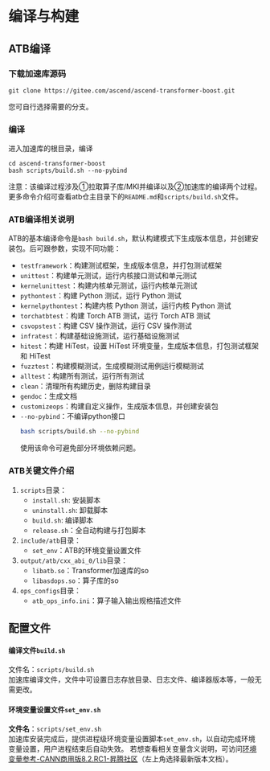 # 编译与构建
## ATB编译
### 下载加速库源码

```shell
git clone https://gitee.com/ascend/ascend-transformer-boost.git
```

您可自行选择需要的分支。

### 编译

进入加速库的根目录，编译

```shell
cd ascend-transformer-boost
bash scripts/build.sh --no-pybind
```

注意：该编译过程涉及①拉取算子库/MKI并编译以及②加速库的编译两个过程。更多命令介绍可查看atb仓主目录下的`README.md`和`scripts/build.sh`文件。

### ATB编译相关说明
ATB的基本编译命令是`bash build.sh`，默认构建模式下生成版本信息，并创建安装包。后可跟参数，实现不同功能：
- `testframework`：构建测试框架，生成版本信息，并打包测试框架
- `unittest`：构建单元测试，运行内核接口测试和单元测试
- `kernelunittest`：构建内核单元测试，运行内核单元测试
- `pythontest`：构建 Python 测试，运行 Python 测试
- `kernelpythontest`：构建内核 Python 测试，运行内核 Python 测试
- `torchatbtest`：构建 Torch ATB 测试，运行 Torch ATB 测试
- `csvopstest`：构建 CSV 操作测试，运行 CSV 操作测试
- `infratest`：构建基础设施测试，运行基础设施测试
- `hitest`：构建 HiTest，设置 HiTest 环境变量，生成版本信息，打包测试框架和 HiTest
- `fuzztest`：构建模糊测试，生成模糊测试用例运行模糊测试
- `alltest`：构建所有测试，运行所有测试
- `clean`：清理所有构建历史，删除构建目录
- `gendoc`：生成文档
- `customizeops`：构建自定义操作，生成版本信息，并创建安装包
- `--no-pybind`：不编译python接口
  ```sh
  bash scripts/build.sh --no-pybind
  ```
  使用该命令可避免部分环境依赖问题。
### ATB关键文件介绍
1. `scripts`目录：
   - `install.sh`: 安装脚本
   - `uninstall.sh`: 卸载脚本
   - `build.sh`: 编译脚本
   - `release.sh`：全自动构建与打包脚本
2. `include/atb`目录：
   - `set_env`：ATB的环境变量设置文件
3. `output/atb/cxx_abi_0/lib`目录：
   - `libatb.so`：Transformer加速库的so
   - `libasdops.so`：算子库的so
4. `ops_configs`目录：
   - `atb_ops_info.ini`：算子输入输出规格描述文件

## 配置文件

#### 编译文件`build.sh`

文件名：`scripts/build.sh`  
加速库编译文件，文件中可设置日志存放目录、日志文件、编译器版本等，一般无需更改。

#### 环境变量设置文件`set_env.sh`

​**文件名**​：`scripts/set_env.sh`  
加速库安装完成后，提供进程级环境变量设置脚本`set_env.sh`，以自动完成环境变量设置，用户进程结束后自动失效。
若想查看相关变量含义说明，可访问[环境变量参考-CANN商用版8.2.RC1-昇腾社区](https://www.hiascend.com/document/detail/zh/canncommercial/82RC1/acce/ascendtb/ascendtb_0032.html)（左上角选择最新版本文档）。
